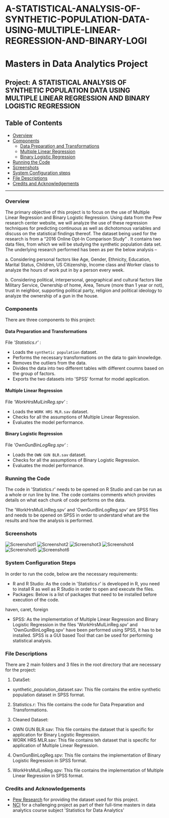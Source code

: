 # A-STATISTICAL-ANALYSIS-OF-SYNTHETIC-POPULATION-DATA-USING-MULTIPLE-LINEAR-REGRESSION-AND-BINARY-LOGI

# Masters in Data Analytics Project

## Project: A STATISTICAL ANALYSIS OF SYNTHETIC POPULATION DATA USING MULTIPLE LINEAR REGRESSION AND BINARY LOGISTIC REGRESSION

## Table of Contents

- [Overview](#overview)
- [Components](#components)
  - [Data Preparation and Transformations](#data)
  - [Multiple Linear Regression](#mlr)
  - [Binary Logistic Regression](#blr)
- [Running the Code](#running)
- [Screenshots](#screenshots)
- [System Configuration steps](#config)
- [File Descriptions](#files)
- [Credits and Acknowledgements](#credits)

***

<a id='overview'></a>

### Overview
The primary objective of this project is to focus on the use of Multiple Linear Regression and Binary Logistic Regression. Using data from the Pew research center website, we will analyze the use of these regression techniques for predicting continuous as well as dichotomous variables and discuss on the statistical findings thereof. The dataset being used for the research is from a “2016 Online Opt-In Comparison Study” .  It contains two data files, from which we will be studying the synthetic population data set. The underlying research performed has been as per the below analysis –  

a. Considering personal factors like Age, Gender, Ethnicity, Education, Marital Status, Children, US Citizenship, Income class and Worker class to analyze the hours of work put in by a person every week. 

b. Considering political, interpersonal, geographical and cultural factors like Military Service, Ownership of home, Area, Tenure (more than 1 year or not), trust in neighbor, supporting political party, religion and political ideology to analyze the ownership of a gun in the house.

<a id='components'></a>

### Components
There are three components to this project:

<a id='data'></a>

#### Data Preparation and Transformations
File _'Statistics.r'_ :

- Loads the `synthetic population` dataset.
- Performs the necessary transformations on the data to gain knowledge.
- Removes the outliers from the data.
- Divides the data into two different tables with different coumns based on the group of factors.
- Exports the two datasets into 'SPSS' format for model application.

<a id='mlr'></a>

#### Multiple Linear Regression
File _'WorkHrsMulLinReg.spv'_ :

- Loads the `WORK HRS MLR.sav` dataset.
- Checks for all the assumptions of Multiple Linear Regression.
- Evaluates the model performance.

<a id='blr'></a>

#### Binary Logistic Regression
File _'OwnGunBinLogReg.spv'_ :

- Loads the `OWN GUN BLR.sav` dataset.
- Checks for all the assumptions of Binary Logistic Regression.
- Evaluates the model performance.

<a id='running'></a>

### Running the Code

The code in 'Statistics.r' needs to be opened on R Studio and can be run as a whole or run line by line. The code contains comments which provides details on what each chunk of code performs on the data.

The 'WorkHrsMulLinReg.spv' and 'OwnGunBinLogReg.spv' are SPSS files and needs to be opened on SPSS in order to understand what are the results and how the analysis is performed.

<a id='screenshots'></a>

### Screenshots

![Screenshot1](/images/1.png)
![Screenshot2](/images/2.png)
![Screenshot3](/images/3.png)
![Screenshot4](/images/4.png)
![Screenshot5](/images/5.png)
![Screenshot6](/images/6.png)

<a id='config'></a>

### System Configuration Steps

In order to run the code, below are the necessary requirements:

- R and R Studio: As the code in 'Statistics.r' is developed in R, you need to install R as well as R Studio in order to open and execute the files.
- Packages: Below is a list of packages that need to be installed before execution of the code.

haven, caret, foreign

- SPSS: As the implementation of Multiple Linear Regression and Binary Logistic Regression in the files 'WorkHrsMulLinReg.spv' and 'OwnGunBinLogReg.spv' have been performed using SPSS, it has to be installed. SPSS is a GUI based Tool that can be used for performing statistical analysis.

<a id='files'></a>

### File Descriptions

There are 2 main folders and 3 files in the root directory that are necessary for the project:

1. DataSet:
  - synthetic_population_dataset.sav: This file contains the entire synthetic population dataset in SPSS format.

2. Statistics.r: This file contains the code for Data Preparation and Transformations.

3. Cleaned Dataset:
  - OWN GUN BLR.sav: This file contains the dataset that is specific for application for Binary Logistic Regression.
  - WORK HRS MLR.sav: This file contains teh dataset that is specific for application of Multiple Linear Regression.

4. OwnGunBinLogReg.spv: This file contains the implementation of Binary Logistic Regression in SPSS format.

5. WorkHrsMulLinReg.spv: This file contains the implementation of Multiple Linear Regression in SPSS format.

<a id='credits'></a>

### Credits and Acknowledgements

* [Pew Research](https://www.pewresearch.org/methods/dataset/2016-online-opt-in-comparison-study/) for providing the dataset used for this project.
* [NCI](https://www.ncirl.ie/) for a challenging project as part of their full-time masters in data analytics course subject 'Statistics for Data Analytics'

